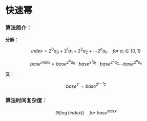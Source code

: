 # 快速幂

### 算法简介：

**分解**：

$$index=2^0a_0+2^1a_1+2^2a_2+\cdots 2^na_n\quad for \ a_i\in\{0, 1\}$$

$$base^{index}=base^{2^0a_0}\cdot base^{2^1a_1}\cdot base^{2^2a_2}\cdots base^{2^na_n}$$

**又**：

$$base^{2^i}={base^{2^{i-1}}}^2$$



### 算法时间复杂度：

$$\Theta(\log(index))\quad for\ base^{index}$$